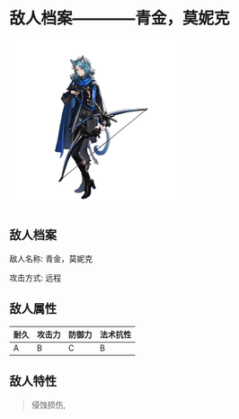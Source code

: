# 敌人档案————青金，莫妮克

![青金，莫妮克](./eneIcons/青金，莫妮克.png)

## 敌人档案

敌人名称: 青金，莫妮克

攻击方式: 远程

## 敌人属性

| 耐久      | 攻击力  | 防御力 | 法术抗性 |
|---------|------|-----|------|
| A | B | C | B |

## 敌人特性
> 侵蚀损伤,
